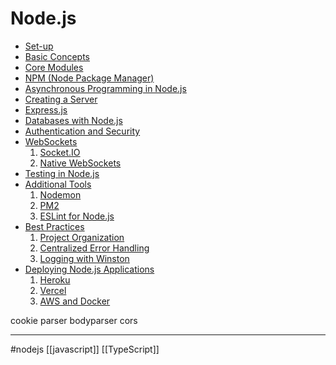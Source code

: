 # Node.js 
- [Set-up](nodejs_setup.md)
- [Basic Concepts](basic_concepts_nodejs.md)
- [Core Modules](nodejs_core_modules.md)
- [NPM (Node Package Manager)](nodejs_npm.md)
- [Asynchronous Programming in Node.js](nodejs_asynchronous.md)
- [Creating a Server](creating_server_nodejs.md)
- [Express.js](nodejs_express.md)
- [Databases with Node.js](nodejs_databases.md)
- [Authentication and Security](nodejs_authentication_security.md)
- [WebSockets](websockets_nodejs.md)
    1. [Socket.IO](socketio_nodejs.md)
    2. [Native WebSockets](native_websockets.md)
- [Testing in Node.js](nodejs_testing.md)
- [Additional Tools](additional_tools_nodejs.md)
    1. [Nodemon](nodemon_nodejs.md)
    2. [PM2](pm2_nodejs.md)
    3. [ESLint for Node.js](eslint_nodejs.md)
- [Best Practices](best_practices_nodejs.md)
    1. [Project Organization](project_organization_nodejs.md)
    2. [Centralized Error Handling](centralized_error_handling.md)
    3. [Logging with Winston](logging_with_winston.md)
- [Deploying Node.js Applications](deploy_nodejs.md)
    1. [Heroku](deploy_heroku.md)
    2. [Vercel](deploy_vercel.md)
    3. [AWS and Docker](deploy_aws_docker.md)

cookie parser bodyparser  cors
- - - 
#nodejs [[javascript]] [[TypeScript]]